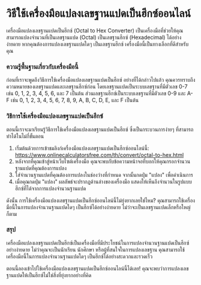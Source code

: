 วิธีใช้เครื่องมือแปลงเลขฐานแปดเป็นฮีกซ์ออนไลน์
==============================================

เครื่องมือแปลงเลขฐานแปดเป็นฮีกซ์ (Octal to Hex Converter) เป็นเครื่องมือที่ช่วยให้คุณสามารถแปลงจำนวนที่เป็นเลขฐานแปด (Octal) เป็นเลขฐานฮีกซ์ (Hexadecimal) ได้อย่างง่ายดาย หากคุณต้องการแปลงเลขฐานแปดใดๆ เป็นเลขฐานฮีกซ์ เครื่องมือนี้เป็นทางเลือกที่ดีสำหรับคุณ

### ความรู้พื้นฐานเกี่ยวกับเครื่องมือนี้

ก่อนที่เราจะพูดถึงวิธีการใช้เครื่องมือแปลงเลขฐานแปดเป็นฮีกซ์ อย่างที่ได้กล่าวไปแล้ว คุณควรทราบถึงความหมายของเลขฐานแปดและเลขฐานฮีกซ์ก่อน โดยเลขฐานแปดเป็นระบบเลขฐานที่มีตัวเลข 0-7 เช่น 0, 1, 2, 3, 4, 5, 6, และ 7 เป็นต้น ส่วนเลขฐานฮีกซ์เป็นระบบเลขฐานที่มีตัวเลข 0-9 และ A-F เช่น 0, 1, 2, 3, 4, 5, 6, 7, 8, 9, A, B, C, D, E, และ F เป็นต้น

### วิธีการใช้เครื่องมือแปลงเลขฐานแปดเป็นฮีกซ์

ตอนนี้เราจะมาเรียนรู้วิธีการใช้เครื่องมือแปลงเลขฐานแปดเป็นฮีกซ์ ซึ่งเป็นกระบวนการง่ายๆ ที่สามารถทำได้ในไม่กี่ขั้นตอน

1. เริ่มต้นด้วยการเข้าชมลิงก์เครื่องมือแปลงเลขฐานแปดเป็นฮีกซ์ออนไลน์นี้: <https://www.onlinecalculatorsfree.com/th/convert/octal-to-hex.html>
2. หลังจากที่คุณเข้าสู่หน้าเว็บไซต์เครื่องมือ คุณจะพบกับข้อความหน้าจอที่บอกให้คุณกรอกจำนวนฐานแปดที่คุณต้องการแปลง
3. ใส่จำนวนฐานแปดที่คุณต้องการแปลงในช่องว่างที่กำหนด จากนั้นกดปุ่ม "แปลง" เพื่อดำเนินการ
4. เมื่อคุณกดปุ่ม "แปลง" ผลลัพธ์จะปรากฏด้านล่างของเครื่องมือ แสดงให้เห็นถึงจำนวนในรูปแบบฮีกซ์ที่ได้จากการแปลงจำนวนฐานแปด

ดังนั้น การใช้เครื่องมือแปลงเลขฐานแปดเป็นฮีกซ์ออนไลน์นี้ไม่ยุ่งยากเลยใช่ไหม? คุณสามารถใช้เครื่องมือนี้ในการแปลงจำนวนฐานแปดใดๆ เป็นฮีกซ์ได้อย่างง่ายดาย ไม่ว่าจะเป็นเลขฐานแปดเล็กหรือใหญ่ก็ตาม

### สรุป

เครื่องมือแปลงเลขฐานแปดเป็นฮีกซ์เป็นเครื่องมือที่มีประโยชน์ในการแปลงจำนวนฐานแปดเป็นฮีกซ์อย่างง่ายดาย ไม่ว่าคุณจะเป็นนักเรียน นักศึกษา หรือผู้ที่สนใจในการแปลงเลขฐาน คุณสามารถใช้เครื่องมือนี้ในการแปลงจำนวนฐานแปดใดๆ เป็นฮีกซ์ได้อย่างสะดวกและรวดเร็ว

ตอนนี้ลองเข้าไปใช้เครื่องมือแปลงเลขฐานแปดเป็นฮีกซ์ออนไลน์นี้ได้เลย! คุณจะพบว่าการแปลงเลขฐานแปดให้เป็นฮีกซ์ไม่ใช่สิ่งที่ยุ่งยากอย่างที่คิด